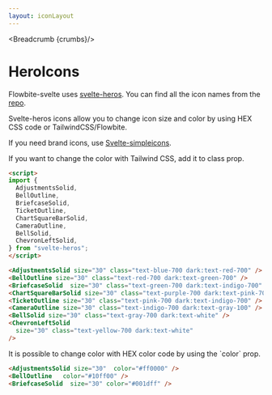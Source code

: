 ```yaml
---
layout: iconLayout
---
```


<script>
  import Htwo from '../utils/Htwo.svelte'
import ExampleDiv from '../utils/ExampleDiv.svelte'
  import { Breadcrumb } from '$lib/index'
  import {
    AdjustmentsSolid,
    BellOutline,
    BriefcaseSolid,
    TicketOutline,
    ChartSquareBarSolid,
    CameraOutline,
    BellSolid,
    ChevronLeftSolid,
  } from "svelte-heros";

  let crumbs = [
    {
      label:'Home',
      href:'/'
    },
    {
      label:'Icons',
      href:'/icons/'
    },
    {
      label:'Heroicons',
      href:'/icons/heroicons'
    },
  ]
</script>

<Breadcrumb {crumbs}/>

<h1 class="text-3xl w-full dark:text-white py-8">HeroIcons</h1>

<p>Flowbite-svelte uses <a href="https://github.com/shinokada/svelte-heros" target="_blank">svelte-heros</a>.
You can find all the icon names from the <a href="https://github.com/shinokada/svelte-heros/blob/main/icon-names.md">repo</a>.</p>

<p class=" dark:text-white py-4">Svelte-heros icons allow you to change icon size and color by using HEX CSS code or TailwindCSS/Flowbite.</p>

<p class=" dark:text-white py-4">If you need brand icons, use <a href="https://github.com/shinokada/svelte-simpleicons" target="_blank">Svelte-simpleicons</a>.</p>

<Htwo label="Examples" />

<p class=" dark:text-white">If you want to change the color with Tailwind CSS, add it to class prop.</p>

<ExampleDiv>
<AdjustmentsSolid size="30" class="text-blue-700 dark:text-red-700" />
<BellOutline size="30" class="text-red-700 dark:text-green-700" />
<BriefcaseSolid  size="30" class="text-green-700 dark:text-indigo-700" />
<ChartSquareBarSolid size="30" class="text-purple-700 dark:text-pink-700" />
<TicketOutline size="30" class="text-pink-700 dark:text-indigo-700" />
<CameraOutline size="30" class="text-indigo-700 dark:text-gray-100" />
<BellSolid size="30" class="text-gray-700 dark:text-white" />
<ChevronLeftSolid
  size="30" class="text-yellow-700 dark:text-white"
/>
</ExampleDiv>

```html
<script>
import {
  AdjustmentsSolid,
  BellOutline,
  BriefcaseSolid,
  TicketOutline,
  ChartSquareBarSolid,
  CameraOutline,
  BellSolid,
  ChevronLeftSolid,
} from "svelte-heros";
</script>

<AdjustmentsSolid size="30" class="text-blue-700 dark:text-red-700" />
<BellOutline size="30" class="text-red-700 dark:text-green-700" />
<BriefcaseSolid  size="30" class="text-green-700 dark:text-indigo-700" />
<ChartSquareBarSolid size="30" class="text-purple-700 dark:text-pink-700" />
<TicketOutline size="30" class="text-pink-700 dark:text-indigo-700" />
<CameraOutline size="30" class="text-indigo-700 dark:text-gray-100" />
<BellSolid size="30" class="text-gray-700 dark:text-white" />
<ChevronLeftSolid
  size="30" class="text-yellow-700 dark:text-white"
/>
```

<p>It is possible to change color with HEX color code by using the `color` prop.</p>


<ExampleDiv>
<AdjustmentsSolid size="30"  color="#ff0000" />
<BellOutline   color="#10ff00" />
<BriefcaseSolid  size="30" color="#001dff" />
</ExampleDiv>

```html
<AdjustmentsSolid size="30"  color="#ff0000" />
<BellOutline   color="#10ff00" />
<BriefcaseSolid  size="30" color="#001dff" />
```